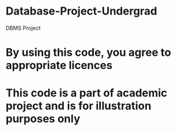 # Database-Project-Undergrad
DBMS Project

# By using this code, you agree to appropriate licences

# This code is a part of academic project and is for illustration purposes only
